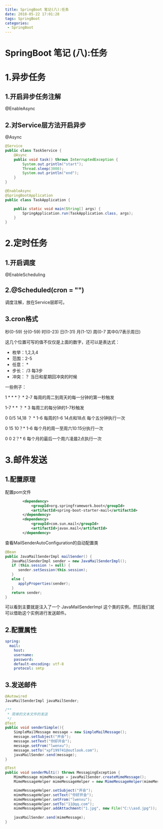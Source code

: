 ```yaml
---
title: SpringBoot 笔记(八):任务
date: 2018-05-22 17:01:28
tags: SpringBoot
categories:
 - SpringBoot
---
```

# SpringBoot 笔记 (八):任务

# 1.异步任务

## 1.开启异步任务注解

@EnableAsync

## 2.对Service层方法开启异步

@Async

```java
@Service
public class TaskService {
    @Async
    public void task() throws InterruptedException {
        System.out.println("start");
        Thread.sleep(3000);
        System.out.println("end");
    }
}
```

```java
@EnableAsync
@SpringBootApplication
public class TaskApplication {

    public static void main(String[] args) {
        SpringApplication.run(TaskApplication.class, args);
    }
}
```

# 2.定时任务

## 1.开启调度

@EnableScheduling

## 2.@Scheduled(cron = "") 

调度注解，放在Service层即可。

## 3.cron格式

秒(0-59)  分(0-59)   时(0-23)  日(1-31)  月(1-12)   周(0-7  其中0/7表示周日)

这几个位置可写的值不仅仅是上面的数字，还可以是表达式：

- 枚举：1,2,3,4
- 范围：2-5
- 任意： *
- 步长： /3  每3步
- 冲突：？ 当日和星期回冲突的时候

一些例子：

1 * * *？ *  2-7  每周的周二到周天的每一分钟的第一秒触发

1-7 * * ？ *  3  每周三的每分钟的1-7秒触发

0  0/5  14,18  ？ *  1-6  每周的1-6 14点和18点 每个五分钟执行一次

0 15 10？* 1-6 每个月的周一至周六10:15分执行一次

0 0 2？* 6 每个月的最后一个周六凌晨2点执行一次

# 3.邮件发送

## 1.配置原理

配置pom文件

```xml
 		<dependency>
            <groupId>org.springframework.boot</groupId>
            <artifactId>spring-boot-starter-mail</artifactId>
        </dependency>
        <dependency>
            <groupId>com.sun.mail</groupId>
            <artifactId>javax.mail</artifactId>
        </dependency>
```

查看MailSenderAutoConfiguration的自动配置类

```java
@Bean
public JavaMailSenderImpl mailSender() {
   JavaMailSenderImpl sender = new JavaMailSenderImpl();
   if (this.session != null) {
      sender.setSession(this.session);
   }
   else {
      applyProperties(sender);
   }
   return sender;
}
```

可以看到主要就是注入了一个 JavaMailSenderImpl 这个类的实例，然后我们就可以借助这个实例进行发送邮件。

## 2.配置属性

```yaml
spring:
  mail:
    host:
    username:
    password:
    default-encoding: utf-8
    protocol: smtp
```

## 3.发送邮件

```java
@Autowired
JavaMailSenderImpl javaMailSender;

/**
 * 简单的文本文件的发送
 */
@Test
public void senderSimple(){
    SimpleMailMessage message = new SimpleMailMessage();
    message.setSubject("开会");
    message.setText("你好开会");
    message.setFrom("lwenxu");
    message.setTo("xpf199741@outlook.com");
    javaMailSender.send(message);
}

@Test
public void senderMulti() throws MessagingException {
    MimeMessage mimeMessage = javaMailSender.createMimeMessage();
    MimeMessageHelper mimeMessageHelper = new MimeMessageHelper(mimeMessage, true);

    mimeMessageHelper.setSubject("开会");
    mimeMessageHelper.setText("你好开会");
    mimeMessageHelper.setFrom("lwenxu");
    mimeMessageHelper.setTo("11@qq.com");
    mimeMessageHelper.addAttachment("1.jpg", new File("C:\\asd.jpg"));
    
    javaMailSender.send(mimeMessage);
}
```